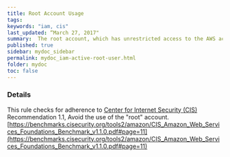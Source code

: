```yaml
---
title: Root Account Usage
tags:
keywords: "iam, cis"
last_updated: “March 27, 2017"
summary:  The root account, which has unrestricted access to the AWS account, is being used
published: true
sidebar: mydoc_sidebar
permalink: mydoc_iam-active-root-user.html
folder: mydoc
toc: false
---
```


### Details  
This rule checks for adherence to [Center for Internet Security (CIS)](https://www.cisecurity.org/) Recommendation 1.1, Avoid the use of the "root" account. [https://benchmarks.cisecurity.org/tools2/amazon/CIS_Amazon_Web_Services_Foundations_Benchmark_v1.1.0.pdf#page=11](https://benchmarks.cisecurity.org/tools2/amazon/CIS_Amazon_Web_Services_Foundations_Benchmark_v1.1.0.pdf#page=11) 
